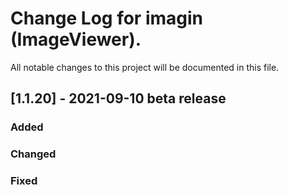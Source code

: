 # Change Log for imagin (ImageViewer).
All notable changes to this project will be documented in this file.
 
## [1.1.20] - 2021-09-10 beta release
 
### Added
 
### Changed

### Fixed
 
